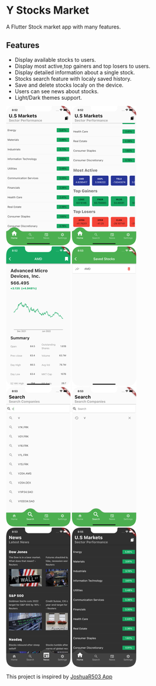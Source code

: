 # Y Stocks Market

A Flutter Stock market app with many features.

## Features

- Display available stocks to users.
- Display most active,top gainers and top losers to users.
- Display detailed information about a single stock.
- Stocks search feature with localy saved history.
- Save and delete stocks localy on the device.
- Users can see news about stocks.
- Light/Dark themes support.

![Finished App](/demo/1.png) ![Finished App2](/demo/2.png) ![Finished App3](/demo/3.png) ![Finished App4](/demo/4.png)
![Finished App5](/demo/5.png) ![Finished App6](/demo/6.png) ![Finished App7](/demo/7.png) ![Finished App8](/demo/8.png)

This project is inspired by [JoshuaR503 App](https://github.com/JoshuaR503/Stock-Market-App)
